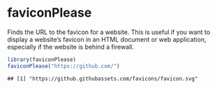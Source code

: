 
<!-- README.md is generated from README.Rmd. Please edit that file -->

# faviconPlease

Finds the URL to the favicon for a website. This is useful if you want
to display a website’s favicon in an HTML document or web application,
especially if the website is behind a firewall.

``` r
library(faviconPlease)
faviconPlease("https://github.com/")
```

    ## [1] "https://github.githubassets.com/favicons/favicon.svg"
